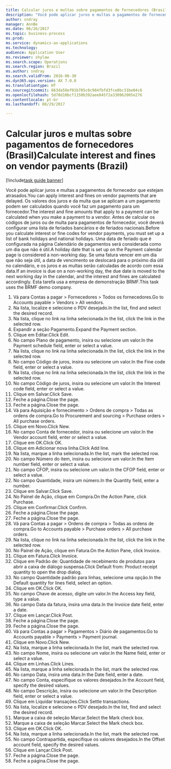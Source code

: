 ```yaml
--- 
title: Calcular juros e multas sobre pagamentos de fornecedores (Brasil)
description: "Você pode aplicar juros e multas a pagamentos de fornecedor que estejam atrasados."
author: sndray
manager: AnnBe
ms.date: 06/26/2017
ms.topic: business-process
ms.prod: 
ms.service: dynamics-ax-applications
ms.technology: 
audience: Application User
ms.reviewer: shylaw
ms.search.scope: Operations
ms.search.region: Brazil
ms.author: sndray
ms.search.validFrom: 2016-06-30
ms.dyn365.ops.version: AX 7.0.0
ms.translationtype: HT
ms.sourcegitcommit: 663da58ef01b705c0c984fbfd3fce8bc31be04c6
ms.openlocfilehash: 5d78d10bcf1150b392aee845f2a330962005e276
ms.contentlocale: pt-br
ms.lasthandoff: 08/29/2017

---
```

# <a name="calculate-interest-and-fines-on-vendor-payments-brazil"></a><span data-ttu-id="b27dc-103">Calcular juros e multas sobre pagamentos de fornecedores (Brasil)</span><span class="sxs-lookup"><span data-stu-id="b27dc-103">Calculate interest and fines on vendor payments (Brazil)</span></span>

[!include[task guide banner](../../includes/task-guide-banner.md)]

<span data-ttu-id="b27dc-104">Você pode aplicar juros e multas a pagamentos de fornecedor que estejam atrasados.</span><span class="sxs-lookup"><span data-stu-id="b27dc-104">You can apply interest and fines on vendor payments that are delayed.</span></span> <span data-ttu-id="b27dc-105">Os valores dos juros e da multa que se aplicam a um pagamento podem ser calculados quando você faz um pagamento para um fornecedor.</span><span class="sxs-lookup"><span data-stu-id="b27dc-105">The interest and fine amounts that apply to a payment can be calculated when you make a payment to a vendor.</span></span> <span data-ttu-id="b27dc-106">Antes de calcular os códigos de juros ou de multa para pagamentos de fornecedor, você deverá configurar uma lista de feriados bancários e de feriados nacionais.</span><span class="sxs-lookup"><span data-stu-id="b27dc-106">Before you calculate interest or fine codes for vendor payments, you must set up a list of bank holidays and national holidays.</span></span> <span data-ttu-id="b27dc-107">Uma data de feriado que é configurada na página Calendário de pagamentos será considerada como um dia que não é útil.</span><span class="sxs-lookup"><span data-stu-id="b27dc-107">A holiday date that is set up on the Payment calendar page is considered a non-working day.</span></span> <span data-ttu-id="b27dc-108">Se uma fatura vencer em um dia que não seja útil, a data de vencimento se deslocará para o próximo dia útil no calendário, e os juros e as multas serão calculadas de acordo com essa data.</span><span class="sxs-lookup"><span data-stu-id="b27dc-108">If an invoice is due on a non-working day, the due date is moved to the next working day in the calendar, and the interest and fines are calculated accordingly.</span></span> <span data-ttu-id="b27dc-109">Esta tarefa usa a empresa de demonstração BRMF.</span><span class="sxs-lookup"><span data-stu-id="b27dc-109">This task uses the BRMF demo company.</span></span>

1. <span data-ttu-id="b27dc-110">Vá para Contas a pagar > Fornecedores > Todos os fornecedores.</span><span class="sxs-lookup"><span data-stu-id="b27dc-110">Go to Accounts payable > Vendors > All vendors.</span></span>
2. <span data-ttu-id="b27dc-111">Na lista, localize e selecione o PDV desejado.</span><span class="sxs-lookup"><span data-stu-id="b27dc-111">In the list, find and select the desired record.</span></span>
3. <span data-ttu-id="b27dc-112">Na lista, clique no link na linha selecionada.</span><span class="sxs-lookup"><span data-stu-id="b27dc-112">In the list, click the link in the selected row.</span></span>
4. <span data-ttu-id="b27dc-113">Expandir a seção Pagamento.</span><span class="sxs-lookup"><span data-stu-id="b27dc-113">Expand the Payment section.</span></span>
5. <span data-ttu-id="b27dc-114">Clique em Editar.</span><span class="sxs-lookup"><span data-stu-id="b27dc-114">Click Edit.</span></span>
6. <span data-ttu-id="b27dc-115">No campo Plano de pagamento, insira ou selecione um valor.</span><span class="sxs-lookup"><span data-stu-id="b27dc-115">In the Payment schedule field, enter or select a value.</span></span>
7. <span data-ttu-id="b27dc-116">Na lista, clique no link na linha selecionada.</span><span class="sxs-lookup"><span data-stu-id="b27dc-116">In the list, click the link in the selected row.</span></span>
8. <span data-ttu-id="b27dc-117">No campo Código de juros, insira ou selecione um valor.</span><span class="sxs-lookup"><span data-stu-id="b27dc-117">In the Fine code field, enter or select a value.</span></span>
9. <span data-ttu-id="b27dc-118">Na lista, clique no link na linha selecionada.</span><span class="sxs-lookup"><span data-stu-id="b27dc-118">In the list, click the link in the selected row.</span></span>
10. <span data-ttu-id="b27dc-119">No campo Código de juros, insira ou selecione um valor.</span><span class="sxs-lookup"><span data-stu-id="b27dc-119">In the Interest code field, enter or select a value.</span></span>
11. <span data-ttu-id="b27dc-120">Clique em Salvar.</span><span class="sxs-lookup"><span data-stu-id="b27dc-120">Click Save.</span></span>
12. <span data-ttu-id="b27dc-121">Feche a página.</span><span class="sxs-lookup"><span data-stu-id="b27dc-121">Close the page.</span></span>
13. <span data-ttu-id="b27dc-122">Feche a página.</span><span class="sxs-lookup"><span data-stu-id="b27dc-122">Close the page.</span></span>
14. <span data-ttu-id="b27dc-123">Vá para Aquisição e fornecimento > Ordens de compra > Todas as ordens de compra.</span><span class="sxs-lookup"><span data-stu-id="b27dc-123">Go to Procurement and sourcing > Purchase orders > All purchase orders.</span></span>
15. <span data-ttu-id="b27dc-124">Clique em Novo.</span><span class="sxs-lookup"><span data-stu-id="b27dc-124">Click New.</span></span>
16. <span data-ttu-id="b27dc-125">No campo Conta de fornecedor, insira ou selecione um valor.</span><span class="sxs-lookup"><span data-stu-id="b27dc-125">In the Vendor account field, enter or select a value.</span></span>
17. <span data-ttu-id="b27dc-126">Clique em OK.</span><span class="sxs-lookup"><span data-stu-id="b27dc-126">Click OK.</span></span>
18. <span data-ttu-id="b27dc-127">Clique em Adicionar nova linha.</span><span class="sxs-lookup"><span data-stu-id="b27dc-127">Click Add line.</span></span>
19. <span data-ttu-id="b27dc-128">Na lista, marque a linha selecionada.</span><span class="sxs-lookup"><span data-stu-id="b27dc-128">In the list, mark the selected row.</span></span>
20. <span data-ttu-id="b27dc-129">No campo Número do item, insira ou selecione um valor.</span><span class="sxs-lookup"><span data-stu-id="b27dc-129">In the Item number field, enter or select a value.</span></span>
21. <span data-ttu-id="b27dc-130">No campo CFOP, insira ou selecione um valor.</span><span class="sxs-lookup"><span data-stu-id="b27dc-130">In the CFOP field, enter or select a value.</span></span>
22. <span data-ttu-id="b27dc-131">No campo Quantidade, insira um número.</span><span class="sxs-lookup"><span data-stu-id="b27dc-131">In the Quantity field, enter a number.</span></span>
23. <span data-ttu-id="b27dc-132">Clique em Salvar.</span><span class="sxs-lookup"><span data-stu-id="b27dc-132">Click Save.</span></span>
24. <span data-ttu-id="b27dc-133">No Painel de Ação, clique em Compra.</span><span class="sxs-lookup"><span data-stu-id="b27dc-133">On the Action Pane, click Purchase.</span></span>
25. <span data-ttu-id="b27dc-134">Clique em Confirmar.</span><span class="sxs-lookup"><span data-stu-id="b27dc-134">Click Confirm.</span></span>
26. <span data-ttu-id="b27dc-135">Feche a página.</span><span class="sxs-lookup"><span data-stu-id="b27dc-135">Close the page.</span></span>
27. <span data-ttu-id="b27dc-136">Feche a página.</span><span class="sxs-lookup"><span data-stu-id="b27dc-136">Close the page.</span></span>
28. <span data-ttu-id="b27dc-137">Vá para Contas a pagar > Ordens de compra > Todas as ordens de compra.</span><span class="sxs-lookup"><span data-stu-id="b27dc-137">Go to Accounts payable > Purchase orders > All purchase orders.</span></span>
29. <span data-ttu-id="b27dc-138">Na lista, clique no link na linha selecionada.</span><span class="sxs-lookup"><span data-stu-id="b27dc-138">In the list, click the link in the selected row.</span></span>
30. <span data-ttu-id="b27dc-139">No Painel de Ação, clique em Fatura.</span><span class="sxs-lookup"><span data-stu-id="b27dc-139">On the Action Pane, click Invoice.</span></span>
31. <span data-ttu-id="b27dc-140">Clique em Fatura.</span><span class="sxs-lookup"><span data-stu-id="b27dc-140">Click Invoice.</span></span>
32. <span data-ttu-id="b27dc-141">Clique em Padrão de: Quantidade de recebimento de produtos para abrir a caixa de diálogo suspensa.</span><span class="sxs-lookup"><span data-stu-id="b27dc-141">Click Default from: Product receipt quantity to open the drop dialog.</span></span>
33. <span data-ttu-id="b27dc-142">No campo Quantidade padrão para linhas, selecione uma opção.</span><span class="sxs-lookup"><span data-stu-id="b27dc-142">In the Default quantity for lines field, select an option.</span></span>
34. <span data-ttu-id="b27dc-143">Clique em OK.</span><span class="sxs-lookup"><span data-stu-id="b27dc-143">Click OK.</span></span>
35. <span data-ttu-id="b27dc-144">No campo Chave de acesso, digite um valor.</span><span class="sxs-lookup"><span data-stu-id="b27dc-144">In the Access key field, type a value.</span></span>
36. <span data-ttu-id="b27dc-145">No campo Data da fatura, insira uma data.</span><span class="sxs-lookup"><span data-stu-id="b27dc-145">In the Invoice date field, enter a date.</span></span>
37. <span data-ttu-id="b27dc-146">Clique em Lançar.</span><span class="sxs-lookup"><span data-stu-id="b27dc-146">Click Post.</span></span>
38. <span data-ttu-id="b27dc-147">Feche a página.</span><span class="sxs-lookup"><span data-stu-id="b27dc-147">Close the page.</span></span>
39. <span data-ttu-id="b27dc-148">Feche a página.</span><span class="sxs-lookup"><span data-stu-id="b27dc-148">Close the page.</span></span>
40. <span data-ttu-id="b27dc-149">Vá para Contas a pagar > Pagamentos > Diário de pagamentos.</span><span class="sxs-lookup"><span data-stu-id="b27dc-149">Go to Accounts payable > Payments > Payment journal.</span></span>
41. <span data-ttu-id="b27dc-150">Clique em Novo.</span><span class="sxs-lookup"><span data-stu-id="b27dc-150">Click New.</span></span>
42. <span data-ttu-id="b27dc-151">Na lista, marque a linha selecionada.</span><span class="sxs-lookup"><span data-stu-id="b27dc-151">In the list, mark the selected row.</span></span>
43. <span data-ttu-id="b27dc-152">No campo Nome, insira ou selecione um valor.</span><span class="sxs-lookup"><span data-stu-id="b27dc-152">In the Name field, enter or select a value.</span></span>
44. <span data-ttu-id="b27dc-153">Clique em Linhas.</span><span class="sxs-lookup"><span data-stu-id="b27dc-153">Click Lines.</span></span>
45. <span data-ttu-id="b27dc-154">Na lista, marque a linha selecionada.</span><span class="sxs-lookup"><span data-stu-id="b27dc-154">In the list, mark the selected row.</span></span>
46. <span data-ttu-id="b27dc-155">No campo Data, insira uma data.</span><span class="sxs-lookup"><span data-stu-id="b27dc-155">In the Date field, enter a date.</span></span>
47. <span data-ttu-id="b27dc-156">No campo Conta, especifique os valores desejados.</span><span class="sxs-lookup"><span data-stu-id="b27dc-156">In the Account field, specify the desired values.</span></span>
48. <span data-ttu-id="b27dc-157">No campo Descrição, insira ou selecione um valor.</span><span class="sxs-lookup"><span data-stu-id="b27dc-157">In the Description field, enter or select a value.</span></span>
49. <span data-ttu-id="b27dc-158">Clique em Liquidar transações.</span><span class="sxs-lookup"><span data-stu-id="b27dc-158">Click Settle transactions.</span></span>
50. <span data-ttu-id="b27dc-159">Na lista, localize e selecione o PDV desejado.</span><span class="sxs-lookup"><span data-stu-id="b27dc-159">In the list, find and select the desired record.</span></span>
51. <span data-ttu-id="b27dc-160">Marque a caixa de seleção Marcar.</span><span class="sxs-lookup"><span data-stu-id="b27dc-160">Select the Mark check box.</span></span>
52. <span data-ttu-id="b27dc-161">Marque a caixa de seleção Marcar.</span><span class="sxs-lookup"><span data-stu-id="b27dc-161">Select the Mark check box.</span></span>
53. <span data-ttu-id="b27dc-162">Clique em OK.</span><span class="sxs-lookup"><span data-stu-id="b27dc-162">Click OK.</span></span>
54. <span data-ttu-id="b27dc-163">Na lista, marque a linha selecionada.</span><span class="sxs-lookup"><span data-stu-id="b27dc-163">In the list, mark the selected row.</span></span>
55. <span data-ttu-id="b27dc-164">No campo Contrapartida, especifique os valores desejados.</span><span class="sxs-lookup"><span data-stu-id="b27dc-164">In the Offset account field, specify the desired values.</span></span>
56. <span data-ttu-id="b27dc-165">Clique em Lançar.</span><span class="sxs-lookup"><span data-stu-id="b27dc-165">Click Post.</span></span>
57. <span data-ttu-id="b27dc-166">Feche a página.</span><span class="sxs-lookup"><span data-stu-id="b27dc-166">Close the page.</span></span>
58. <span data-ttu-id="b27dc-167">Feche a página.</span><span class="sxs-lookup"><span data-stu-id="b27dc-167">Close the page.</span></span>


